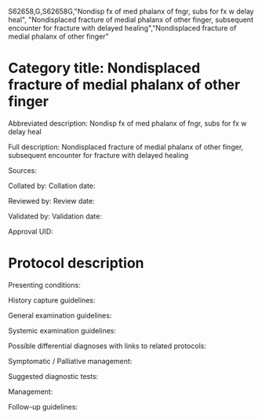 S62658,G,S62658G,"Nondisp fx of med phalanx of fngr, subs for fx w delay heal", "Nondisplaced fracture of medial phalanx of other finger, subsequent encounter for fracture with delayed healing","Nondisplaced fracture of medial phalanx of other finger"
# Category title: Nondisplaced fracture of medial phalanx of other finger

Abbreviated description: Nondisp fx of med phalanx of fngr, subs for fx w delay heal

Full description: Nondisplaced fracture of medial phalanx of other finger, subsequent encounter for fracture with delayed healing

Sources:

Collated by:
Collation date:

Reviewed by:
Review date:

Validated by:
Validation date:

Approval UID:

# Protocol description

Presenting conditions:

History capture guidelines:

General examination guidelines:

Systemic examination guidelines:

Possible differential diagnoses with links to related protocols:

Symptomatic / Palliative management:

Suggested diagnostic tests:

Management:

Follow-up guidelines:
